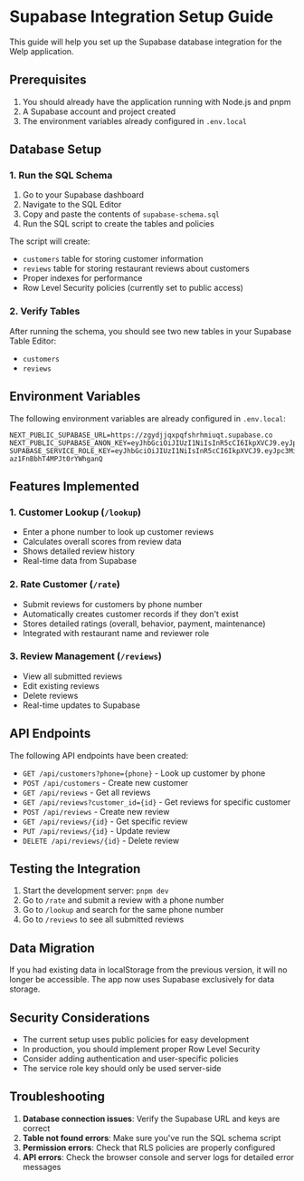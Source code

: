 # Supabase Integration Setup Guide

This guide will help you set up the Supabase database integration for the Welp application.

## Prerequisites

1. You should already have the application running with Node.js and pnpm
2. A Supabase account and project created
3. The environment variables already configured in `.env.local`

## Database Setup

### 1. Run the SQL Schema

1. Go to your Supabase dashboard
2. Navigate to the SQL Editor
3. Copy and paste the contents of `supabase-schema.sql` 
4. Run the SQL script to create the tables and policies

The script will create:
- `customers` table for storing customer information
- `reviews` table for storing restaurant reviews about customers
- Proper indexes for performance
- Row Level Security policies (currently set to public access)

### 2. Verify Tables

After running the schema, you should see two new tables in your Supabase Table Editor:
- `customers` 
- `reviews`

## Environment Variables

The following environment variables are already configured in `.env.local`:

```env
NEXT_PUBLIC_SUPABASE_URL=https://zgydjjqxpqfshrhmiuqt.supabase.co
NEXT_PUBLIC_SUPABASE_ANON_KEY=eyJhbGciOiJIUzI1NiIsInR5cCI6IkpXVCJ9.eyJpc3MiOiJzdXBhYmFzZSIsInJlZiI6InpneWRqanF4cHFmc2hyaG1pdXF0Iiwicm9sZSI6ImFub24iLCJpYXQiOjE3NTExNTk3MzksImV4cCI6MjA2NjczNTczOX0.fgHnz0l8CQ8QMEqFP9V_01O3YVv7SfcbAIkIpQVKz_I
SUPABASE_SERVICE_ROLE_KEY=eyJhbGciOiJIUzI1NiIsInR5cCI6IkpXVCJ9.eyJpc3MiOiJzdXBhYmFzZSIsInJlZiI6InpneWRqanF4cHFmc2hyaG1pdXF0Iiwicm9sZSI6InNlcnZpY2Vfcm9sZSIsImlhdCI6MTc1MTE1OTczOSwiZXhwIjoyMDY2NzM1NzM5fQ.xoWqfGRbf45PLadPrR2-az1FnBbhT4MPJt0rYWhganQ
```

## Features Implemented

### 1. Customer Lookup (`/lookup`)
- Enter a phone number to look up customer reviews
- Calculates overall scores from review data
- Shows detailed review history
- Real-time data from Supabase

### 2. Rate Customer (`/rate`)
- Submit reviews for customers by phone number
- Automatically creates customer records if they don't exist
- Stores detailed ratings (overall, behavior, payment, maintenance)
- Integrated with restaurant name and reviewer role

### 3. Review Management (`/reviews`)
- View all submitted reviews
- Edit existing reviews
- Delete reviews
- Real-time updates to Supabase

## API Endpoints

The following API endpoints have been created:

- `GET /api/customers?phone={phone}` - Look up customer by phone
- `POST /api/customers` - Create new customer
- `GET /api/reviews` - Get all reviews
- `GET /api/reviews?customer_id={id}` - Get reviews for specific customer
- `POST /api/reviews` - Create new review
- `GET /api/reviews/{id}` - Get specific review
- `PUT /api/reviews/{id}` - Update review
- `DELETE /api/reviews/{id}` - Delete review

## Testing the Integration

1. Start the development server: `pnpm dev`
2. Go to `/rate` and submit a review with a phone number
3. Go to `/lookup` and search for the same phone number
4. Go to `/reviews` to see all submitted reviews

## Data Migration

If you had existing data in localStorage from the previous version, it will no longer be accessible. The app now uses Supabase exclusively for data storage.

## Security Considerations

- The current setup uses public policies for easy development
- In production, you should implement proper Row Level Security
- Consider adding authentication and user-specific policies
- The service role key should only be used server-side

## Troubleshooting

1. **Database connection issues**: Verify the Supabase URL and keys are correct
2. **Table not found errors**: Make sure you've run the SQL schema script
3. **Permission errors**: Check that RLS policies are properly configured
4. **API errors**: Check the browser console and server logs for detailed error messages 